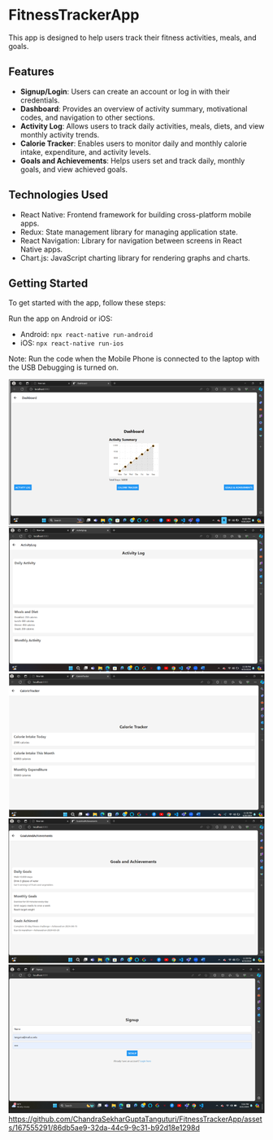 # FitnessTrackerApp
This app is designed to help users track their fitness activities, meals, and goals.

## Features

- **Signup/Login**: Users can create an account or log in with their credentials.
- **Dashboard**: Provides an overview of activity summary, motivational codes, and navigation to other sections.
- **Activity Log**: Allows users to track daily activities, meals, diets, and view monthly activity trends.
- **Calorie Tracker**: Enables users to monitor daily and monthly calorie intake, expenditure, and activity levels.
- **Goals and Achievements**: Helps users set and track daily, monthly goals, and view achieved goals.

## Technologies Used

- React Native: Frontend framework for building cross-platform mobile apps.
- Redux: State management library for managing application state.
- React Navigation: Library for navigation between screens in React Native apps.
- Chart.js: JavaScript charting library for rendering graphs and charts.

## Getting Started

To get started with the app, follow these steps:

Run the app on Android or iOS:
   - Android: `npx react-native run-android`
   - iOS: `npx react-native run-ios`

Note: Run the code when the Mobile Phone is connected to the laptop with the USB Debugging is turned on.

![Dashboard](images/pic_1.png)
![Activity Log](images/pic_2.png)
![Calorie Tracker](images/pic_3.png)
![Goals and Achievements](images/pic_4.png)
![Signup](images/pic_5.png)
https://github.com/ChandraSekharGuptaTanguturi/FitnessTrackerApp/assets/167555291/86db5ae9-32da-44c9-9c31-b92d18e1298d



